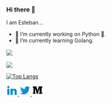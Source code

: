 ### Hi there 👋

<!--
**estebansolo/estebansolo** is a ✨ _special_ ✨ repository because its `README.md` (this file) appears on your GitHub profile.

Here are some ideas to get you started:

- 🔭 I’m currently working on ...
- 🌱 I’m currently learning ...
-->

I am Esteban...

- 🔭 I’m currently working on Python :snake:.
- 🌱 I’m currently learning Golang.

<p>  
  <a href="https://github.com/estebansolo/Python30">
    <img align="center" src="https://github-readme-stats.anuraghazra1.vercel.app/api/pin/?username=estebansolo&repo=python30&title_color=fff&icon_color=79ff97&text_color=9f9f9f&bg_color=151515" />
  </a>
</p>

<p>
  <a href="https://github.com/anuraghazra/github-readme-stats">
    <img align="center" src="https://github-readme-stats.anuraghazra1.vercel.app/api?username=estebansolo&show_icons=true&title_color=fff&icon_color=79ff97&text_color=9f9f9f&bg_color=151515" />
  </a>
</p>

[![Top Langs](https://github-readme-stats.vercel.app/api/top-langs/?username=estebansolo&layout=compact)](https://github.com/anuraghazra/github-readme-stats)


<a href="https://www.linkedin.com/in/estebansolo/" target="_blank">
  <img src="linkedin.png" width="30px">
</a>

<a href="https://twitter.com/estebansolo27" target="_blank">
  <img src="twitter.png" width="30px">
</a>

<a href="https://medium.com/@estebansolo" target="_blank">
  <img src="medium.png" width="30px">
</a>
